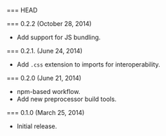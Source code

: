 === HEAD

=== 0.2.2 (October 28, 2014)

* Add support for JS bundling.

=== 0.2.1. (June 24, 2014)

* Add `.css` extension to imports for interoperability.

=== 0.2.0 (June 21, 2014)

* npm-based workflow.
* Add new preprocessor build tools.

=== 0.1.0 (March 25, 2014)

* Initial release.
